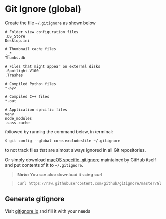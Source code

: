 # Git Ignore (global)

Create the file `~/.gitignore` as shown below

```gitignore
# Folder view configuration files
.DS_Store
Desktop.ini

# Thumbnail cache files
._*
Thumbs.db

# Files that might appear on external disks
.Spotlight-V100
.Trashes

# Compiled Python files
*.pyc

# Compiled C++ files
*.out

# Application specific files
venv
node_modules
.sass-cache
```

followed by running the command below, in terminal:

    $ git config --global core.excludesfile ~/.gitignore

to not track files that are almost always ignored in all Git repositories.

Or simply download [macOS specific .gitignore](https://github.com/github/gitignore/blob/master/Global/macOS.gitignore) maintained by GitHub itself and put contents of it to `~/.gitignore`.

>**Note**: You can also download it using curl

>```bash
>curl https://raw.githubusercontent.com/github/gitignore/master/Global/macOS.gitignore -o ~/.gitignore
>```

## Generate gitignore

Visit [gitignore.io](https://www.gitignore.io/?templates=macos) and fill it with your needs
